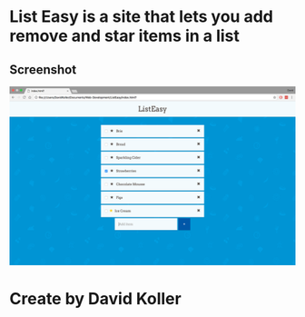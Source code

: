 List Easy is a site that lets you add remove and star items in a list
==========================================================================


## Screenshot
[![IMAGE ALT TEXT HERE](https://github.com/kolldavi/Web-Development/blob/master/ListEasy/ScreenShotListEasy.png?raw=true)](http://www.dkoller.com/Web-Development/ListEasy/index.html)



Create by David Koller
=======================
